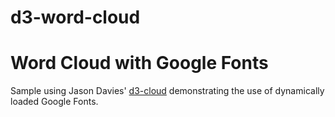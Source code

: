 d3-word-cloud
=============

# Word Cloud with Google Fonts

Sample using Jason Davies'
[d3-cloud](http://www.jasondavies.com/wordcloud/) demonstrating the use
of dynamically loaded Google Fonts.


